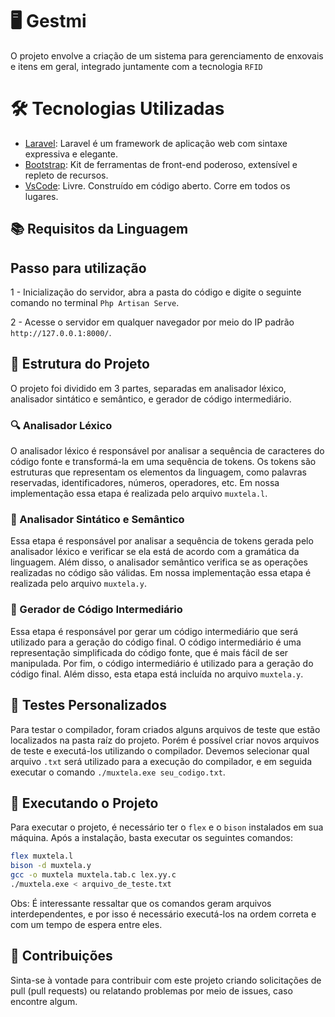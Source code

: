 # 🖥️ Gestmi 

O projeto envolve a criação de um sistema para gerenciamento de enxovais e itens em geral, integrado juntamente  com a tecnologia `RFID`

# 🛠️ Tecnologias Utilizadas

* [Laravel](https://laravel.com/): Laravel é um framework de aplicação web com sintaxe expressiva e elegante.
* [Bootstrap](https://getbootstrap.com/): Kit de ferramentas de front-end poderoso, extensível e repleto de recursos.
* [VsCode](https://code.visualstudio.com/): Livre. Construído em código aberto. Corre em todos os lugares.


## 📚 Requisitos da Linguagem


## Passo para utilização

1 - Inicialização do servidor, abra a pasta do código e digite o seguinte comando no terminal `Php Artisan Serve`.

2 -  Acesse o servidor em qualquer navegador por meio do IP padrão `http://127.0.0.1:8000/`. 




## 🧬 Estrutura do Projeto

O projeto foi dividido em 3 partes, separadas em analisador léxico, analisador sintático e semântico, e gerador de código intermediário.

### 🔍 Analisador Léxico

O analisador léxico é responsável por analisar a sequência de caracteres do código fonte e transformá-la em uma sequência de tokens.
Os tokens são estruturas que representam os elementos da linguagem, como palavras reservadas, identificadores, números, operadores, etc.
Em nossa implementação essa etapa é realizada pelo arquivo `muxtela.l`.

### 🧩 Analisador Sintático e Semântico
Essa etapa é responsável por analisar a sequência de tokens gerada pelo analisador léxico e verificar se ela está de acordo com a gramática da linguagem.
Além disso, o analisador semântico verifica se as operações realizadas no código são válidas.
Em nossa implementação essa etapa é realizada pelo arquivo `muxtela.y`.

### 🔄 Gerador de Código Intermediário
Essa etapa é responsável por gerar um código intermediário que será utilizado para a geração do código final.
O código intermediário é uma representação simplificada do código fonte, que é mais fácil de ser manipulada.
Por fim, o código intermediário é utilizado para a geração do código final.
Além disso, esta etapa está incluída no arquivo `muxtela.y`.

## 🧪 Testes Personalizados

Para testar o compilador, foram criados alguns arquivos de teste que estão localizados na pasta raíz do projeto.
Porém é possível criar novos arquivos de teste e executá-los utilizando o compilador.
Devemos selecionar qual arquivo `.txt` será utilizado para a execução do compilador, e em seguida executar o comando `./muxtela.exe seu_codigo.txt`.

## 🚀 Executando o Projeto

Para executar o projeto, é necessário ter o `flex` e o `bison` instalados em sua máquina.
Após a instalação, basta executar os seguintes comandos:

```bash
flex muxtela.l
bison -d muxtela.y
gcc -o muxtela muxtela.tab.c lex.yy.c
./muxtela.exe < arquivo_de_teste.txt
```

Obs: É interessante ressaltar que os comandos geram arquivos interdependentes, e por isso é necessário executá-los na ordem correta 
e com um tempo de espera entre eles.

## 🤝 Contribuições

Sinta-se à vontade para contribuir com este projeto criando solicitações de pull (pull requests) ou relatando problemas por meio de issues, caso encontre algum.







